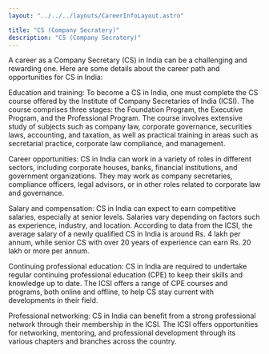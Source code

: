 ```yaml
---
layout: "../../../layouts/CareerInfoLayout.astro"

title: "CS (Company Secratery)"
description: "CS (Company Secratery)"
---
```


A career as a Company Secretary (CS) in India can be a challenging and rewarding one. Here are some details about the career path and opportunities for CS in India:

Education and training: To become a CS in India, one must complete the CS course offered by the Institute of Company Secretaries of India (ICSI). The course comprises three stages: the Foundation Program, the Executive Program, and the Professional Program. The course involves extensive study of subjects such as company law, corporate governance, securities laws, accounting, and taxation, as well as practical training in areas such as secretarial practice, corporate law compliance, and management.

Career opportunities: CS in India can work in a variety of roles in different sectors, including corporate houses, banks, financial institutions, and government organizations. They may work as company secretaries, compliance officers, legal advisors, or in other roles related to corporate law and governance.

Salary and compensation: CS in India can expect to earn competitive salaries, especially at senior levels. Salaries vary depending on factors such as experience, industry, and location. According to data from the ICSI, the average salary of a newly qualified CS in India is around Rs. 4 lakh per annum, while senior CS with over 20 years of experience can earn Rs. 20 lakh or more per annum.

Continuing professional education: CS in India are required to undertake regular continuing professional education (CPE) to keep their skills and knowledge up to date. The ICSI offers a range of CPE courses and programs, both online and offline, to help CS stay current with developments in their field.

Professional networking: CS in India can benefit from a strong professional network through their membership in the ICSI. The ICSI offers opportunities for networking, mentoring, and professional development through its various chapters and branches across the country.
